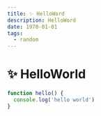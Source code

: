 ```yaml
---
title: ✨ HelloWord
description: HelloWord
date: 1970-01-01
tags:
  - random
---
```


# ✨ HelloWorld

```typescript
function hello() {
  console.log('hello world')
}
```
